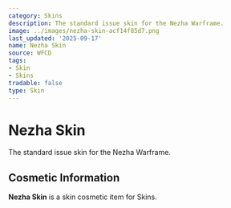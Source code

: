 ```yaml
---
category: Skins
description: The standard issue skin for the Nezha Warframe.
image: ../images/nezha-skin-acf14f85d7.png
last_updated: '2025-09-17'
name: Nezha Skin
source: WFCD
tags:
- Skin
- Skins
tradable: false
type: Skin
---
```


# Nezha Skin

The standard issue skin for the Nezha Warframe.

## Cosmetic Information

**Nezha Skin** is a skin cosmetic item for Skins.

